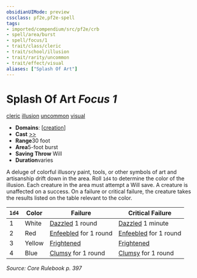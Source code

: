 ```yaml
---
obsidianUIMode: preview
cssclass: pf2e,pf2e-spell
tags:
- imported/compendium/src/pf2e/crb
- spell/area/burst
- spell/focus/1
- trait/class/cleric
- trait/school/illusion
- trait/rarity/uncommon
- trait/effect/visual
aliases: ["Splash Of Art"]
---
```

# Splash Of Art *Focus 1*   
[cleric](rules/traits/cleric.md)  [illusion](illusion.md)  [uncommon](uncommon.md)  [visual](visual.md)  

- **Domains**: [[creation](../setting/domains.md#Creation)]
- **Cast** [>>](chapter-9-playing-the-game.md#Actions "Two-Action") 
- **Range**30 foot
- **Area**5-foot burst
- **Saving Throw** Will
- **Duration**varies

A deluge of colorful illusory paint, tools, or other symbols of art and artisanship drift down in the area. Roll `1d4` to determine the color of the illusion. Each creature in the area must attempt a Will save. A creature is unaffected on a success. On a failure or critical failure, the creature takes the results listed on the table relevant to the color.

| `1d4` | Color | Failure | Critical Failure |
|-------|-------|---------|------------------|
| 1 | White | [Dazzled](conditions.md#Dazzled) 1 round | [Dazzled](conditions.md#Dazzled) 1 minute |
| 2 | Red | [Enfeebled](conditions.md#Enfeebled) for 1 round | [Enfeebled](conditions.md#Enfeebled) for 1 round |
| 3 | Yellow | [Frightened](conditions.md#Frightened) | [Frightened](conditions.md#Frightened) |
| 4 | Blue | [Clumsy](conditions.md#Clumsy) for 1 round | [Clumsy](conditions.md#Clumsy) for 1 round |


*Source: Core Rulebook p. 397*
